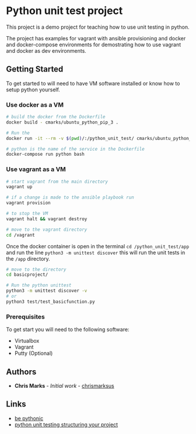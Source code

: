 # Python unit test project 

This project is a demo project for teaching how to use unit testing in python.

The project has examples for vagrant with ansible provisioning and docker and docker-compose environments for demostrating how to use vagrant and docker as dev environments. 

## Getting Started

To get started to will need to have VM software installed or know how to setup python yourself.

### Use docker as a VM

```bash
# build the docker from the Dockerfile
docker build - cmarks/ubuntu_python_pip_3 .

# Run the 
docker run -it --rm -v $(pwd)/:/python_unit_test/ cmarks/ubuntu_python_pip_3 /bin/bash

# python is the name of the service in the Dockerfile
docker-compose run python bash

```
### Use vagrant as a VM

```bash
# start vagrant from the main directory
vagrant up

# if a change is made to the ansible playbook run
vagrant provision

# to stop the VM 
vagrant halt && vagrant destroy

# move to the vagrant directory
cd /vagrant

```

Once the docker container is open in the terminal ```cd /python_unit_test/app``` and run the line ```python3 -m unittest discover``` this will run the unit tests in the ```/app``` directory.  


```bash
# move to the directory
cd basicproject/

# Run the python unittest
python3 -m unittest discover -v
# or
python3 test/test_basicfunction.py

```


### Prerequisites

To get start you will need to the following software:

* Virtualbox
* Vagrant
* Putty (Optional)

## Authors

* **Chris Marks** - *Initial work* - [chrismarksus](https://github.com/chrismarksus)

## Links
* [be pythonic](http://mikegrouchy.com/blog/2012/05/be-pythonic-__init__py.html)
* [python unit testing structuring your project](http://www.patricksoftwareblog.com/python-unit-testing-structuring-your-project/)
